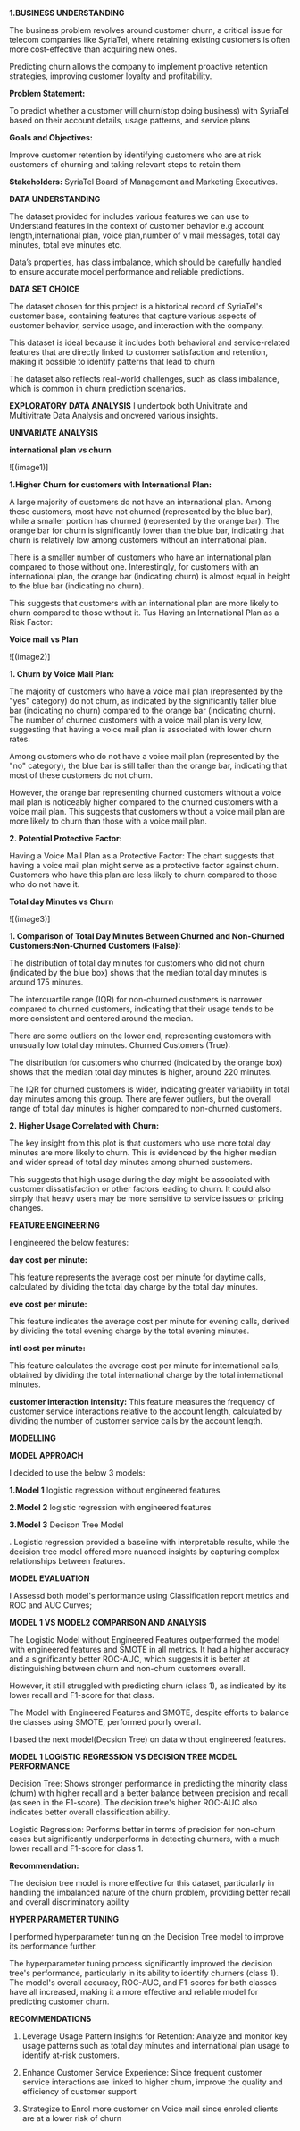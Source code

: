 **1.BUSINESS UNDERSTANDING**

The business problem revolves around customer churn, a critical issue for telecom companies like SyriaTel, where retaining existing customers is often more cost-effective than acquiring new ones. 

Predicting churn allows the company to implement proactive retention strategies, improving customer loyalty and profitability.

**Problem Statement:** 

To predict whether a customer will churn(stop doing business) with SyriaTel  based on their account details, usage patterns, and service plans

**Goals and Objectives:** 

Improve customer retention by identifying customers who are at risk customers of churning and taking relevant steps to retain them

**Stakeholders:** SyriaTel Board of Management and Marketing Executives.

**DATA UNDERSTANDING**

The dataset provided for includes  various features we can use to Understand features in the context of customer behavior e.g account length,international plan, voice plan,number of v mail messages, total day minutes, total eve minutes etc.

Data’s properties, has  class imbalance, which should be  carefully handled to ensure accurate model performance and reliable predictions.

**DATA SET CHOICE**

The dataset chosen for this project is a historical record of SyriaTel's customer base, containing features that capture various aspects of customer behavior, service usage, and interaction with the company. 

This dataset is ideal because it includes both behavioral and service-related features that are directly linked to customer satisfaction and retention, making it possible to identify patterns that lead to churn

The dataset also reflects real-world challenges, such as class imbalance, which is common in churn prediction scenarios.

**EXPLORATORY DATA ANALYSIS**
I undertook both Univitrate and Multivitrate Data Analysis and oncvered various insights.

**UNIVARIATE ANALYSIS**

**international plan vs churn**

![(image1)]

**1.Higher Churn for customers with  International Plan:**

A large majority of customers do not have an international plan. Among these customers, most have not churned (represented by the blue bar), while a smaller portion has churned (represented by the orange bar).
The orange bar for churn is significantly lower than the blue bar, indicating that churn is relatively low among customers without an international plan.

There is a smaller number of customers who have an international plan compared to those without one.
Interestingly, for customers with an international plan, the orange bar (indicating churn) is almost equal in height to the blue bar (indicating no churn). 

This suggests that customers with an international plan are more likely to churn compared to those without it. Tus Having an International Plan as a Risk Factor:

**Voice mail vs Plan**

![(image2)]
  
**1. Churn by Voice Mail Plan:**

The majority of customers who have a voice mail plan (represented by the "yes" category) do not churn, as indicated by the significantly taller blue bar (indicating no churn) compared to the orange bar (indicating churn).
The number of churned customers with a voice mail plan is very low, suggesting that having a voice mail plan is associated with lower churn rates.


Among customers who do not have a voice mail plan (represented by the "no" category), the blue bar is still taller than the orange bar, indicating that most of these customers do not churn.


However, the orange bar representing churned customers without a voice mail plan is noticeably higher compared to the churned customers with a voice mail plan. This suggests that customers without a voice mail plan are more likely to churn than those with a voice mail plan.


**2. Potential Protective Factor:**

Having a Voice Mail Plan as a Protective Factor:
The chart suggests that having a voice mail plan might serve as a protective factor against churn. Customers who have this plan are less likely to churn compared to those who do not have it.

**Total day Minutes vs Churn**


![(image3)]

**1. Comparison of Total Day Minutes Between Churned and Non-Churned Customers:Non-Churned Customers (False):**

The distribution of total day minutes for customers who did not churn (indicated by the blue box) shows that the median total day minutes is around 175 minutes.

The interquartile range (IQR) for non-churned customers is narrower compared to churned customers, indicating that their usage tends to be more consistent and centered around the median.

There are some outliers on the lower end, representing customers with unusually low total day minutes.
Churned Customers (True):

The distribution for customers who churned (indicated by the orange box) shows that the median total day minutes is higher, around 220 minutes.

The IQR for churned customers is wider, indicating greater variability in total day minutes among this group.
There are fewer outliers, but the overall range of total day minutes is higher compared to non-churned customers.

**2. Higher Usage Correlated with Churn:**

The key insight from this plot is that customers who use more total day minutes are more likely to churn. This is evidenced by the higher median and wider spread of total day minutes among churned customers.

This suggests that high usage during the day might be associated with customer dissatisfaction or other factors leading to churn. It could also simply that heavy users may be more sensitive to service issues or pricing changes.

**FEATURE ENGINEERING**

I engineered the below features:

**day cost per minute:**

This feature represents the average cost per minute for daytime calls, calculated by dividing the total day charge by the total day minutes.

**eve cost per minute:**

 This feature indicates the average cost per minute for evening calls, derived by dividing the total evening charge by the total evening minutes.


**intl cost per minute:** 

This feature calculates the average cost per minute for international calls, obtained by dividing the total international charge by the total international minutes.

**customer interaction intensity:**
 This feature measures the frequency of customer service interactions relative to the account length, calculated by dividing the number of customer service calls by the account length.

 **MODELLING**

**MODEL APPROACH**

I decided to use the below 3 models:


**1.Model 1** logistic regression without engineered features

**2.Model 2** logistic regression with engineered features

**3.Model 3** Decison Tree Model

. Logistic regression provided a baseline with interpretable results, while the decision tree model offered more nuanced insights by capturing complex relationships between features.

**MODEL EVALUATION**

I Assessd both model's performance using  Classification report  metrics and ROC and AUC Curves;

**MODEL 1 VS MODEL2 COMPARISON AND ANALYSIS**

The Logistic  Model without Engineered Features outperformed  the model with engineered features and SMOTE in all metrics. It had a higher accuracy and a significantly better ROC-AUC, which suggests it is better at distinguishing between churn and non-churn customers overall. 

However, it still struggled with predicting churn (class 1), as indicated by its lower recall and F1-score for that class.

The Model with Engineered Features and SMOTE, despite efforts to balance the classes using SMOTE, performed poorly overall.

I based the next model(Decsion Tree) on data without engineered features.

**MODEL 1 LOGISTIC REGRESSION VS DECISION TREE MODEL  PERFORMANCE**

Decision Tree: Shows stronger performance in predicting the minority class (churn) with higher recall and a better balance between precision and recall (as seen in the F1-score). The decision tree's higher ROC-AUC also indicates better overall classification ability.

Logistic Regression: Performs better in terms of precision for non-churn cases but significantly underperforms in detecting churners, with a much lower recall and F1-score for class 1.

**Recommendation:**

The decision tree model is more effective for this dataset, particularly in handling the imbalanced nature of the churn problem, providing better recall and overall discriminatory ability

**HYPER PARAMETER TUNING**

I performed  hyperparameter tuning on the Decision Tree  model to improve its performance further.

The hyperparameter tuning process significantly improved the decision tree's performance, particularly in its ability to identify churners (class 1). The model's overall accuracy, ROC-AUC, and F1-scores for both classes have all increased, making it a more effective and reliable model for predicting customer churn.


**RECOMMENDATIONS**

1. Leverage Usage Pattern Insights for Retention: Analyze and monitor key usage patterns such as total day minutes and international plan usage to identify at-risk customers.

2. Enhance Customer Service Experience: Since frequent customer service interactions are linked to higher churn, improve the quality and efficiency of customer support

3. Strategize to Enrol more customer on Voice mail since enroled clients are at a lower risk of churn




























 





